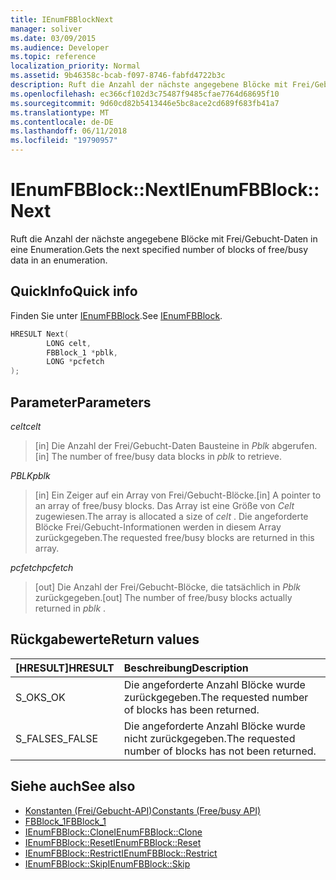 ```yaml
---
title: IEnumFBBlockNext
manager: soliver
ms.date: 03/09/2015
ms.audience: Developer
ms.topic: reference
localization_priority: Normal
ms.assetid: 9b46358c-bcab-f097-8746-fabfd4722b3c
description: Ruft die Anzahl der nächste angegebene Blöcke mit Frei/Gebucht-Daten in eine Enumeration.
ms.openlocfilehash: ec366cf102d3c75487f9485cfae7764d68695f10
ms.sourcegitcommit: 9d60cd82b5413446e5bc8ace2cd689f683fb41a7
ms.translationtype: MT
ms.contentlocale: de-DE
ms.lasthandoff: 06/11/2018
ms.locfileid: "19790957"
---
```

# <a name="ienumfbblocknext"></a><span data-ttu-id="204a9-103">IEnumFBBlock::Next</span><span class="sxs-lookup"><span data-stu-id="204a9-103">IEnumFBBlock::Next</span></span>

<span data-ttu-id="204a9-104">Ruft die Anzahl der nächste angegebene Blöcke mit Frei/Gebucht-Daten in eine Enumeration.</span><span class="sxs-lookup"><span data-stu-id="204a9-104">Gets the next specified number of blocks of free/busy data in an enumeration.</span></span>
  
## <a name="quick-info"></a><span data-ttu-id="204a9-105">QuickInfo</span><span class="sxs-lookup"><span data-stu-id="204a9-105">Quick info</span></span>

<span data-ttu-id="204a9-106">Finden Sie unter [IEnumFBBlock](ienumfbblock.md).</span><span class="sxs-lookup"><span data-stu-id="204a9-106">See [IEnumFBBlock](ienumfbblock.md).</span></span>
  
```cpp
HRESULT Next(  
        LONG celt,
        FBBlock_1 *pblk,
        LONG *pcfetch
);
```

## <a name="parameters"></a><span data-ttu-id="204a9-107">Parameter</span><span class="sxs-lookup"><span data-stu-id="204a9-107">Parameters</span></span>

<span data-ttu-id="204a9-108">_celt_</span><span class="sxs-lookup"><span data-stu-id="204a9-108">_celt_</span></span>
  
> <span data-ttu-id="204a9-109">[in] Die Anzahl der Frei/Gebucht-Daten Bausteine in *Pblk* abgerufen.</span><span class="sxs-lookup"><span data-stu-id="204a9-109">[in] The number of free/busy data blocks in  *pblk*  to retrieve.</span></span> 
    
<span data-ttu-id="204a9-110">_PBLK_</span><span class="sxs-lookup"><span data-stu-id="204a9-110">_pblk_</span></span>
  
> <span data-ttu-id="204a9-111">[in] Ein Zeiger auf ein Array von Frei/Gebucht-Blöcke.</span><span class="sxs-lookup"><span data-stu-id="204a9-111">[in] A pointer to an array of free/busy blocks.</span></span> <span data-ttu-id="204a9-112">Das Array ist eine Größe von *Celt* zugewiesen.</span><span class="sxs-lookup"><span data-stu-id="204a9-112">The array is allocated a size of  *celt*  .</span></span> <span data-ttu-id="204a9-113">Die angeforderte Blöcke Frei/Gebucht-Informationen werden in diesem Array zurückgegeben.</span><span class="sxs-lookup"><span data-stu-id="204a9-113">The requested free/busy blocks are returned in this array.</span></span> 
    
<span data-ttu-id="204a9-114">_pcfetch_</span><span class="sxs-lookup"><span data-stu-id="204a9-114">_pcfetch_</span></span>
  
> <span data-ttu-id="204a9-115">[out] Die Anzahl der Frei/Gebucht-Blöcke, die tatsächlich in *Pblk* zurückgegeben.</span><span class="sxs-lookup"><span data-stu-id="204a9-115">[out] The number of free/busy blocks actually returned in  *pblk*  .</span></span> 
    
## <a name="return-values"></a><span data-ttu-id="204a9-116">Rückgabewerte</span><span class="sxs-lookup"><span data-stu-id="204a9-116">Return values</span></span>

|<span data-ttu-id="204a9-117">**[HRESULT]**</span><span class="sxs-lookup"><span data-stu-id="204a9-117">**HRESULT**</span></span>|<span data-ttu-id="204a9-118">**Beschreibung**</span><span class="sxs-lookup"><span data-stu-id="204a9-118">**Description**</span></span>|
|:-----|:-----|
|<span data-ttu-id="204a9-119">S_OK</span><span class="sxs-lookup"><span data-stu-id="204a9-119">S_OK</span></span>  <br/> |<span data-ttu-id="204a9-120">Die angeforderte Anzahl Blöcke wurde zurückgegeben.</span><span class="sxs-lookup"><span data-stu-id="204a9-120">The requested number of blocks has been returned.</span></span>  <br/> |
|<span data-ttu-id="204a9-121">S_FALSE</span><span class="sxs-lookup"><span data-stu-id="204a9-121">S_FALSE</span></span>  <br/> |<span data-ttu-id="204a9-122">Die angeforderte Anzahl Blöcke wurde nicht zurückgegeben.</span><span class="sxs-lookup"><span data-stu-id="204a9-122">The requested number of blocks has not been returned.</span></span>  <br/> |
   
## <a name="see-also"></a><span data-ttu-id="204a9-123">Siehe auch</span><span class="sxs-lookup"><span data-stu-id="204a9-123">See also</span></span>

- [<span data-ttu-id="204a9-124">Konstanten (Frei/Gebucht-API)</span><span class="sxs-lookup"><span data-stu-id="204a9-124">Constants (Free/busy API)</span></span>](constants-free-busy-api.md)  
- [<span data-ttu-id="204a9-125">FBBlock_1</span><span class="sxs-lookup"><span data-stu-id="204a9-125">FBBlock_1</span></span>](fbblock_1.md)  
- [<span data-ttu-id="204a9-126">IEnumFBBlock::Clone</span><span class="sxs-lookup"><span data-stu-id="204a9-126">IEnumFBBlock::Clone</span></span>](ienumfbblock-clone.md)  
- [<span data-ttu-id="204a9-127">IEnumFBBlock::Reset</span><span class="sxs-lookup"><span data-stu-id="204a9-127">IEnumFBBlock::Reset</span></span>](ienumfbblock-reset.md)  
- [<span data-ttu-id="204a9-128">IEnumFBBlock::Restrict</span><span class="sxs-lookup"><span data-stu-id="204a9-128">IEnumFBBlock::Restrict</span></span>](ienumfbblock-restrict.md)  
- [<span data-ttu-id="204a9-129">IEnumFBBlock::Skip</span><span class="sxs-lookup"><span data-stu-id="204a9-129">IEnumFBBlock::Skip</span></span>](ienumfbblock-skip.md)

